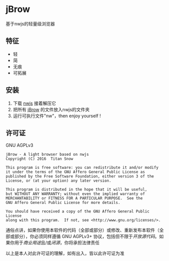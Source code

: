 # jBrow
基于nwjs的轻量级浏览器

## 特征
* 轻
* 简
* 无痕
* 可拓展

## 安装
1. 下载 [nwjs](http://nwjs.io/) 接着解压它
2. 把所有 [jBrow](https://github.com/TitanSnow/jBrow/) 的文件放入nwjs的文件夹
3. 运行可执行文件"nw"，then enjoy yourself !

## 许可证
GNU AGPLv3

    jBrow - A light browser based on nwjs
    Copyright (C) 2016  Titan Snow

    This program is free software: you can redistribute it and/or modify
    it under the terms of the GNU Affero General Public License as
    published by the Free Software Foundation, either version 3 of the
    License, or (at your option) any later version.

    This program is distributed in the hope that it will be useful,
    but WITHOUT ANY WARRANTY; without even the implied warranty of
    MERCHANTABILITY or FITNESS FOR A PARTICULAR PURPOSE.  See the
    GNU Affero General Public License for more details.

    You should have received a copy of the GNU Affero General Public License
    along with this program.  If not, see <http://www.gnu.org/licenses/>.

通俗点讲，如果你使用本软件的代码（全部或部分）或修改、重新发布本软件（全部或部分），你必须同样遵循 GNU AGPLv3+ 协议，包括但不限于*开放源代码*。如果你用于*商业用途*且/或*闭源*，你将承担法律责任

以上是本人对此许可证的理解，如有出入，皆以此许可证为准
